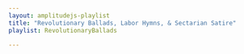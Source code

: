 ```yaml
---
layout: amplitudejs-playlist
title: "Revolutionary Ballads, Labor Hymns, & Sectarian Satire"
playlist: RevolutionaryBallads 

---
```

